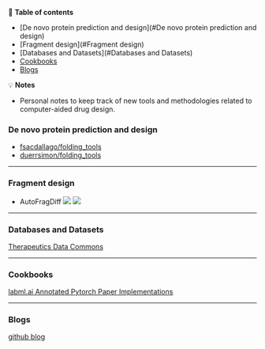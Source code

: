 📖 **Table of contents**
* [De novo protein prediction and design](#De novo protein prediction and design)
* [Fragment design](#Fragment design)
* [Databases and Datasets](#Databases and Datasets)
* [Cookbooks](#Cookbooks)
* [Blogs](#Blogs)

💡 **Notes**
- Personal notes to keep track of new tools and methodologies related to computer-aided drug design.

<a name="De novo protein prediction and design"></a>
### De novo protein prediction and design
  - [fsacdallago/folding_tools](https://github.com/sacdallago/folding_tools)  
  - [duerrsimon/folding_tools](https://github.com/duerrsimon/folding_tools)

---- 
<a name="Fragment design"></a>
### Fragment design
  - AutoFragDiff
  [![](https://img.shields.io/badge/-repo-gray)](https://github.com/keiserlab/autofragdiff)
  [![](https://img.shields.io/badge/DOI-10.1101%2F2022.05.17.492392-lightgrey)]([https://doi.org/10.1101/2022.05.17.492392](https://openreview.net/forum?id=E3HN48zjam))

---- 
<a name="Databases and Datasets"></a>
### Databases and Datasets
[Therapeutics Data Commons](https://tdcommons.ai/)

---- 
<a name="Cookbooks"></a>
### Cookbooks
  [labml.ai Annotated Pytorch Paper Implementations](https://nn.labml.ai/)

---- 
<a name="Blogs"></a>
### Blogs
  [github blog](https://github.blog/)
